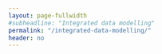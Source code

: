 ```yaml
---
layout: page-fullwidth
#subheadline: "Integrated data modelling"
permalink: "/integrated-data-modelling/"
header: no
---
```


